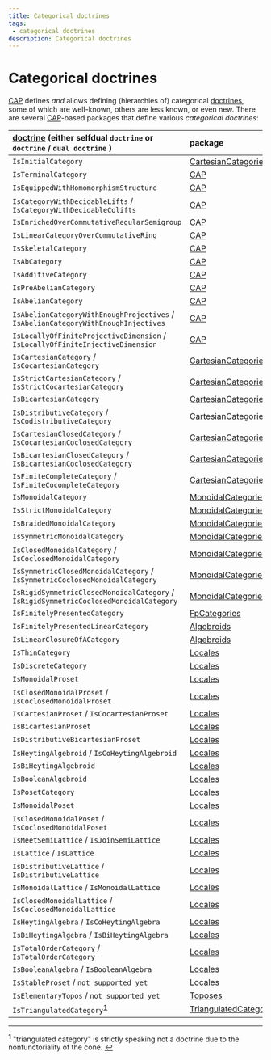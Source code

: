 ```yaml
---
title: Categorical doctrines
tags:
 - categorical doctrines
description: Categorical doctrines
---
```


# Categorical doctrines

[CAP][CAP] defines *and* allows defining (hierarchies of) categorical [doctrines][doctrine], some of which are well-known, others are less known, or even new.
There are several [CAP][CAP]-based packages that define various *categorical doctrines*:

| [doctrine][doctrine] (either selfdual `doctrine` or `doctrine`  / `dual doctrine` ) | package        |
|:---------------------|:---------------|
| `IsInitialCategory` | [CartesianCategories][CartesianCategories] |
| `IsTerminalCategory` | [CAP][CAP] |
| `IsEquippedWithHomomorphismStructure` | [CAP][CAP] |
| `IsCategoryWithDecidableLifts` / `IsCategoryWithDecidableColifts` | [CAP][CAP] |
| `IsEnrichedOverCommutativeRegularSemigroup` | [CAP][CAP] |
| `IsLinearCategoryOverCommutativeRing` | [CAP][CAP] |
| `IsSkeletalCategory` | [CAP][CAP] |
| `IsAbCategory` | [CAP][CAP] |
| `IsAdditiveCategory` | [CAP][CAP] |
| `IsPreAbelianCategory` | [CAP][CAP] |
| `IsAbelianCategory` | [CAP][CAP] |
| `IsAbelianCategoryWithEnoughProjectives` / `IsAbelianCategoryWithEnoughInjectives` | [CAP][CAP] |
| `IsLocallyOfFiniteProjectiveDimension` / `IsLocallyOfFiniteInjectiveDimension` | [CAP][CAP] |
| `IsCartesianCategory` / `IsCocartesianCategory` | [CartesianCategories][CartesianCategories] |
| `IsStrictCartesianCategory` / `IsStrictCocartesianCategory` | [CartesianCategories][CartesianCategories] |
| `IsBicartesianCategory` | [CartesianCategories][CartesianCategories] |
| `IsDistributiveCategory` / `IsCodistributiveCategory` | [CartesianCategories][CartesianCategories] |
| `IsCartesianClosedCategory` / `IsCocartesianCoclosedCategory` | [CartesianCategories][CartesianCategories] |
| `IsBicartesianClosedCategory` / `IsBicartesianCoclosedCategory` | [CartesianCategories][CartesianCategories] |
| `IsFiniteCompleteCategory` / `IsFiniteCocompleteCategory` | [CartesianCategories][CartesianCategories] |
| `IsMonoidalCategory` | [MonoidalCategories][MonoidalCategories] |
| `IsStrictMonoidalCategory` | [MonoidalCategories][MonoidalCategories] |
| `IsBraidedMonoidalCategory` | [MonoidalCategories][MonoidalCategories] |
| `IsSymmetricMonoidalCategory` | [MonoidalCategories][MonoidalCategories] |
| `IsClosedMonoidalCategory` / `IsCoclosedMonoidalCategory` | [MonoidalCategories][MonoidalCategories] |
| `IsSymmetricClosedMonoidalCategory` / `IsSymmetricCoclosedMonoidalCategory` | [MonoidalCategories][MonoidalCategories] |
| `IsRigidSymmetricClosedMonoidalCategory` / `IsRigidSymmetricCoclosedMonoidalCategory` | [MonoidalCategories][MonoidalCategories] |
| `IsFinitelyPresentedCategory` | [FpCategories][FpCategories] |
| `IsFinitelyPresentedLinearCategory` | [Algebroids][Algebroids] |
| `IsLinearClosureOfACategory` | [Algebroids][Algebroids] |
| `IsThinCategory` | [Locales][Locales] |
| `IsDiscreteCategory` | [Locales][Locales] |
| `IsMonoidalProset` | [Locales][Locales] |
| `IsClosedMonoidalProset` / `IsCoclosedMonoidalProset` | [Locales][Locales] |
| `IsCartesianProset` / `IsCocartesianProset` | [Locales][Locales] |
| `IsBicartesianProset` | [Locales][Locales] |
| `IsDistributiveBicartesianProset` | [Locales][Locales] |
| `IsHeytingAlgebroid` / `IsCoHeytingAlgebroid` | [Locales][Locales] |
| `IsBiHeytingAlgebroid` | [Locales][Locales] |
| `IsBooleanAlgebroid` | [Locales][Locales] |
| `IsPosetCategory` | [Locales][Locales] |
| `IsMonoidalPoset` | [Locales][Locales] |
| `IsClosedMonoidalPoset` / `IsCoclosedMonoidalPoset` | [Locales][Locales] |
| `IsMeetSemiLattice` / `IsJoinSemiLattice` | [Locales][Locales] |
| `IsLattice` / `IsLattice` | [Locales][Locales] |
| `IsDistributiveLattice` / `IsDistributiveLattice` | [Locales][Locales] |
| `IsMonoidalLattice` / `IsMonoidalLattice` | [Locales][Locales] |
| `IsClosedMonoidalLattice` / `IsCoclosedMonoidalLattice` | [Locales][Locales] |
| `IsHeytingAlgebra` / `IsCoHeytingAlgebra` | [Locales][Locales] |
| `IsBiHeytingAlgebra` / `IsBiHeytingAlgebra` | [Locales][Locales] |
| `IsTotalOrderCategory` / `IsTotalOrderCategory` | [Locales][Locales] |
| `IsBooleanAlgebra` / `IsBooleanAlgebra` | [Locales][Locales] |
| `IsStableProset` / `not supported yet` | [Locales][Locales] |
| `IsElementaryTopos` / `not supported yet` | [Toposes][Toposes] |
| `IsTriangulatedCategory`<sup id="a1">[1](#f1)</sup> | [TriangulatedCategories][TriangulatedCategories] |

---

<sup><b id="f1">1</b></sup> "triangulated category" is strictly speaking not a doctrine due to the nonfunctoriality of the cone. [↩](#a1)<br>

<!-- BEGIN FOOTER -->

[doctrine]: https://ncatlab.org/nlab/show/doctrine

[CAP]: https://homalg-project.github.io/pkg/CAP

[MonoidalCategories]: https://homalg-project.github.io/pkg/MonoidalCategories

[CartesianCategories]: https://homalg-project.github.io/pkg/CartesianCategories

[FpCategories]: https://homalg-project.github.io/pkg/FpCategories

[Algebroids]: https://homalg-project.github.io/pkg/Algebroids

[Locales]: https://homalg-project.github.io/pkg/Locales

[Toposes]: https://homalg-project.github.io/pkg/Toposes

[TriangulatedCategories]: https://homalg-project.github.io/pkg/TriangulatedCategories

<!-- END FOOTER -->
